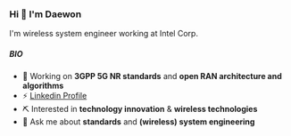 ### Hi 👋 I'm Daewon

I'm wireless system engineer working at Intel Corp.

##### BIO

- 🔭 Working on **3GPP 5G NR standards** and **open RAN architecture and algorithms**
- ⚡ [Linkedin Profile](https://www.linkedin.com/in/daewonlee/)
- ⛏️ Interested in **technology innovation** & **wireless technologies**
- 💬 Ask me about **standards** and **(wireless) system engineering**

<!--
**daewon-lee/daewon-lee** is a ✨ _special_ ✨ repository because its `README.md` (this file) appears on your GitHub profile.
Here are some ideas to get you started:
-->
